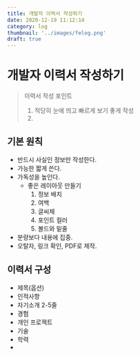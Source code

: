 ```yaml
---
title: 개발자 이력서 작성하기
date: 2020-12-19 11:12:14
category: log
thumbnail: '../images/felog.png'
draft: true
---
```


# 개발자 이력서 작성하기

> 이력서 작성 포인트
> 1. 적당히 눈에 띄고 빠르게 보기 좋게 작성
> 2. 

## 기본 원칙

- 반드시 사실인 정보만 작성한다.
- 가능한 짧게 쓴다.
- 가독성을 높인다.
  - 좋은 레이아웃 만들기
    1. 정보 배치
    2. 여백
    3. 글씨체
    4. 포인트 컬러
    5. 볼드와 밑줄
- 분량보다 내용에 집중.
- 오탈자, 링크 확인, PDF로 제작.

## 이력서 구성

- 제목(옵션)
- 인적사항
- 자기소개 2-5줄
- 경험
- 개인 프로젝트
- 기술
- 학력
- 

